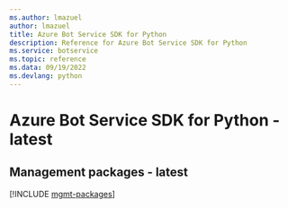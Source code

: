 ```yaml
---
ms.author: lmazuel
author: lmazuel
title: Azure Bot Service SDK for Python
description: Reference for Azure Bot Service SDK for Python
ms.service: botservice
ms.topic: reference
ms.data: 09/19/2022
ms.devlang: python
---
```

# Azure Bot Service SDK for Python - latest

## Management packages - latest
[!INCLUDE [mgmt-packages](bot-service-mgmt-index.md)]